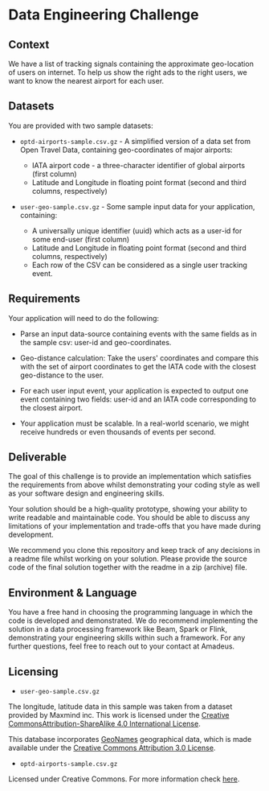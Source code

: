 # Data Engineering Challenge

## Context

We have a list of tracking signals containing the approximate geo-location of users on internet. 
To help us show the right ads to the right users, we want to know the nearest airport for each user.

## Datasets

You are provided with two sample datasets:

* `optd-airports-sample.csv.gz` - A simplified version of a data set from Open Travel Data, containing geo-coordinates 
of major airports:
    * IATA airport code - a three-character identifier of global airports (first column)
    * Latitude and Longitude in floating point format (second and third columns, respectively)

* `user-geo-sample.csv.gz` - Some sample input data for your application, containing:
    * A universally unique identifier (uuid) which acts as a user-id for some end-user (first column)
    * Latitude and Longitude in floating point format (second and third columns, respectively)
    * Each row of the CSV can be considered as a single user tracking event.

## Requirements

Your application will need to do the following:
  
* Parse an input data-source containing events with the same fields as in the sample csv: user-id and geo-coordinates.

* Geo-distance calculation: Take the users' coordinates and compare this with the set of airport coordinates to get the
  IATA code with the closest geo-distance to the user.

* For each user input event, your application is expected to output one event containing two fields: 
  user-id and an IATA code corresponding to the closest airport.

* Your application must be scalable. 
  In a real-world scenario, we might receive hundreds or even thousands of events per second.

## Deliverable 

The goal of this challenge is to provide an implementation which satisfies the requirements from above whilst demonstrating your coding style as well as your software design and engineering skills.

Your solution should be a high-quality prototype, showing your ability to write readable and maintainable code. You should be able to discuss any limitations of your implementation and trade-offs that you have made during development.

We recommend you clone this repository and keep track of any decisions in a readme file whilst working on your solution. Please provide the source code of the final solution together with the readme in a zip (archive) file.

## Environment & Language

You have a free hand in choosing the programming language in which the code is developed and demonstrated. We do recommend implementing the solution in a data processing framework like Beam, Spark or Flink, demonstrating your engineering skills within such a framework. For any further questions, feel free to reach out to your contact at Amadeus.

## Licensing 

* `user-geo-sample.csv.gz`

The longitude, latitude data in this sample was taken from a dataset provided by Maxmind inc.
This work is licensed under the [Creative CommonsAttribution-ShareAlike 4.0 International License](http://creativecommons.org/licenses/by-sa/4.0/).

This database incorporates [GeoNames](http://www.geonames.org) geographical data, which is made available under the 
[Creative Commons Attribution 3.0 License](http://www.creativecommons.org/licenses/by/3.0/us/).

* `optd-airports-sample.csv.gz`

Licensed under Creative Commons. For more information check [here](https://github.com/opentraveldata/opentraveldata#licensing).
